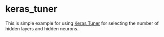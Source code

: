 # keras_tuner
This is simple example for using [Keras Tuner](https://keras.io/keras_tuner/) for selecting the number of hidden layers and hidden neurons.

